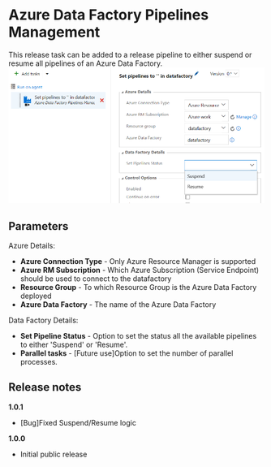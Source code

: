 # Azure Data Factory Pipelines Management

This release task can be added to a release pipeline to either suspend or resume all pipelines of an Azure Data Factory.
![](../images/screenshot-3.png)

## Parameters

Azure Details:
- **Azure Connection Type** - Only Azure Resource Manager is supported
- **Azure RM Subscription** - Which Azure Subscription (Service Endpoint) should be used to connect to the datafactory
- **Resource Group** - To which Resource Group is the Azure Data Factory deployed
- **Azure Data Factory** - The name of the Azure Data Factory

Data Factory Details:
- **Set Pipeline Status** - Option to set the status all the available pipelines to either 'Suspend' or 'Resume'.
- **Parallel tasks** - [Future use]Option to set the number of parallel processes.

## Release notes

**1.0.1**
- [Bug]Fixed Suspend/Resume logic

**1.0.0**
- Initial public release